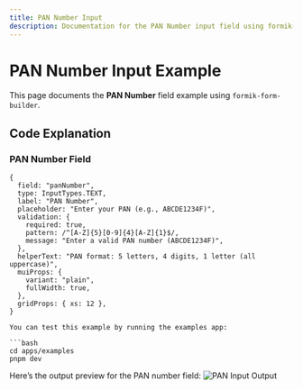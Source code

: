 ```yaml
---
title: PAN Number Input
description: Documentation for the PAN Number input field using formik-form-builder
---
```


# PAN Number Input Example

This page documents the **PAN Number** field example using `formik-form-builder`.

## Code Explanation

### PAN Number Field

```tsx
{
  field: "panNumber",
  type: InputTypes.TEXT,
  label: "PAN Number",
  placeholder: "Enter your PAN (e.g., ABCDE1234F)",
  validation: {
    required: true,
    pattern: /^[A-Z]{5}[0-9]{4}[A-Z]{1}$/,
    message: "Enter a valid PAN number (ABCDE1234F)",
  },
  helperText: "PAN format: 5 letters, 4 digits, 1 letter (all uppercase)",
  muiProps: {
    variant: "plain",
    fullWidth: true,
  },
  gridProps: { xs: 12 },
}

You can test this example by running the examples app:

```bash
cd apps/examples
pnpm dev

```

Here’s the output preview for the PAN number field:
![PAN Input Output](/img/pan-output.jpg)